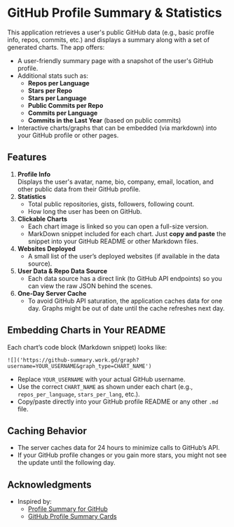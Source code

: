 # GitHub Profile Summary & Statistics

This application retrieves a user's public GitHub data (e.g., basic profile info, repos, commits, etc.) and displays a summary along with a set of generated charts. The app offers:

- A user-friendly summary page with a snapshot of the user's GitHub profile.
- Additional stats such as:
  - **Repos per Language**
  - **Stars per Repo**
  - **Stars per Language**
  - **Public Commits per Repo**
  - **Commits per Language**
  - **Commits in the Last Year** (based on public commits)
- Interactive charts/graphs that can be embedded (via markdown) into your GitHub profile or other pages.

## Features

1. **Profile Info**  
   Displays the user's avatar, name, bio, company, email, location, and other public data from their GitHub profile.
2. **Statistics**  
   - Total public repositories, gists, followers, following count.
   - How long the user has been on GitHub.
3. **Clickable Charts**  
   - Each chart image is linked so you can open a full-size version.
   - MarkDown snippet included for each chart. Just **copy and paste** the snippet into your GitHub README or other Markdown files.
4. **Websites Deployed**  
   - A small list of the user’s deployed websites (if available in the data source).
5. **User Data & Repo Data Source**  
   - Each data source has a direct link (to GitHub API endpoints) so you can view the raw JSON behind the scenes.
6. **One-Day Server Cache**  
   - To avoid GitHub API saturation, the application caches data for one day. Graphs might be out of date until the cache refreshes next day.


## Embedding Charts in Your README

Each chart’s code block (Markdown snippet) looks like:

```
![]('https://github-summary.work.gd/graph?username=YOUR_USERNAME&graph_type=CHART_NAME')
```

- Replace `YOUR_USERNAME` with your actual GitHub username.
- Use the correct `CHART_NAME` as shown under each chart (e.g., `repos_per_language`, `stars_per_lang`, etc.).
- Copy/paste directly into your GitHub profile README or any other `.md` file.

## Caching Behavior

- The server caches data for 24 hours to minimize calls to GitHub’s API.
- If your GitHub profile changes or you gain more stars, you might not see the update until the following day.


## Acknowledgments
- Inspired by:
  - [Profile Summary for GitHub](https://profile-summary-for-github.com/search)
  - [GitHub Profile Summary Cards](https://github-profile-summary-cards.vercel.app/)

